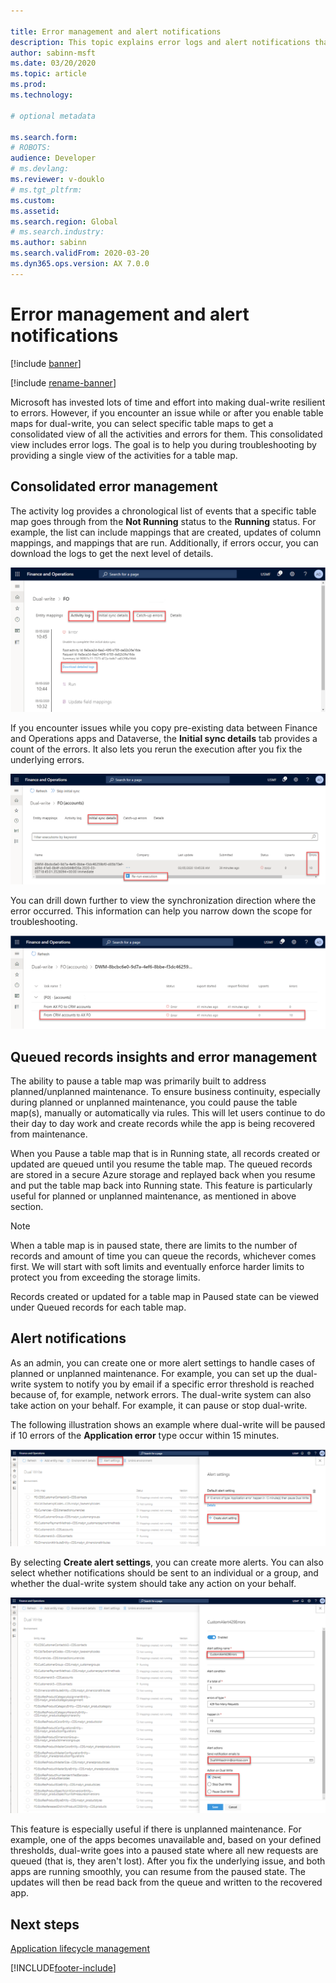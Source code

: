 ```yaml
---

title: Error management and alert notifications
description: This topic explains error logs and alert notifications that can help you troubleshoot issues.
author: sabinn-msft
ms.date: 03/20/2020
ms.topic: article
ms.prod: 
ms.technology: 

# optional metadata

ms.search.form: 
# ROBOTS: 
audience: Developer
# ms.devlang: 
ms.reviewer: v-douklo
# ms.tgt_pltfrm: 
ms.custom:
ms.assetid: 
ms.search.region: Global
# ms.search.industry: 
ms.author: sabinn
ms.search.validFrom: 2020-03-20
ms.dyn365.ops.version: AX 7.0.0
---
```


# Error management and alert notifications

[!include [banner](../../includes/banner.md)]

[!include [rename-banner](~/includes/cc-data-platform-banner.md)]



Microsoft has invested lots of time and effort into making dual-write resilient to errors. However, if you encounter an issue while or after you enable table maps for dual-write, you can select specific table maps to get a consolidated view of all the activities and errors for them. This consolidated view includes error logs. The goal is to help you during troubleshooting by providing a single view of the activities for a table map.

## Consolidated error management

The activity log provides a chronological list of events that a specific table map goes through from the **Not Running** status to the **Running** status. For example, the list can include mappings that are created, updates of column mappings, and mappings that are run. Additionally, if errors occur, you can download the logs to get the next level of details.

![Viewing the activity log](media/activity-log.png)

If you encounter issues while you copy pre-existing data between Finance and Operations apps and Dataverse, the **Initial sync details** tab provides a count of the errors. It also lets you rerun the execution after you fix the underlying errors.

![Fixing errors and rerunning](media/fix-error-rerun.png)

You can drill down further to view the synchronization direction where the error occurred. This information can help you narrow down the scope for troubleshooting.

![Viewing the synchronization direction error](media/sync-direction-error.png)

## Queued records insights and error management

The ability to pause a table map was primarily built to address planned/unplanned maintenance. To ensure business continuity, especially during planned or unplanned maintenance, you could pause the table map(s), manually or automatically via rules. This will let users continue to do their day to day work and create records while the app is being recovered from maintenance.    

When you Pause a table map that is in Running state, all records created or updated are queued until you resume the table map. The queued records are stored in a secure Azure storage and replayed back when you resume and put the table map back into Running state. This feature is particularly useful for planned or unplanned maintenance, as mentioned in above section.

> [!NOTE]
> When a table map is in paused state, there are limits to the number of records and amount of time you can queue the records, whichever comes first. We will start with soft limits and eventually enforce harder limits to protect you from exceeding the storage limits.

Records created or updated for a table map in Paused state can be viewed under Queued records for each table map. 

## Alert notifications

As an admin, you can create one or more alert settings to handle cases of planned or unplanned maintenance. For example, you can set up the dual-write system to notify you by email if a specific error threshold is reached because of, for example, network errors. The dual-write system can also take action on your behalf. For example, it can pause or stop dual-write.

The following illustration shows an example where dual-write will be paused if 10 errors of the **Application error** type occur within 15 minutes.

![Creating one or more alert settings](media/create-alert-settings.png)

By selecting **Create alert settings**, you can create more alerts. You can also select whether notifications should be sent to an individual or a group, and whether the dual-write system should take any action on your behalf.

![Creating alerts and sending notifications](media/create-alert-notification.png)

This feature is especially useful if there is unplanned maintenance. For example, one of the apps becomes unavailable and, based on your defined thresholds, dual-write goes into a paused state where all new requests are queued (that is, they aren't lost). After you fix the underlying issue, and both apps are running smoothly, you can resume from the paused state. The updates will then be read back from the queue and written to the recovered app.

## Next steps

[Application lifecycle management](app-lifecycle-management.md)


[!INCLUDE[footer-include](../../../../includes/footer-banner.md)]
